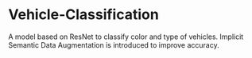 # Vehicle-Classification
A model based on ResNet to classify color and type of vehicles. Implicit Semantic Data Augmentation is introduced to improve accuracy.
